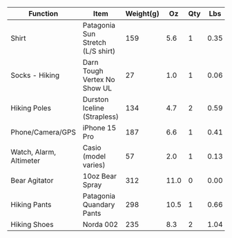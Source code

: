 | Function              | Item                                 | Weight(g) | Oz   | Qty | Lbs  |
|-----------------------|--------------------------------------|-----------|------|-----|------|
| Shirt                 | Patagonia Sun Stretch (L/S shirt)    | 159       | 5.6  | 1   | 0.35 |
| Socks - Hiking        | Darn Tough Vertex No Show UL         | 27        | 1.0  | 1   | 0.06 |
| Hiking Poles          | Durston Iceline (Strapless)          | 134       | 4.7  | 2   | 0.59 |
| Phone/Camera/GPS      | iPhone 15 Pro                         | 187       | 6.6  | 1   | 0.41 |
| Watch, Alarm, Altimeter| Casio (model varies)                | 57        | 2.0  | 1   | 0.13 |
| Bear Agitator         | 10oz Bear Spray                      | 312       | 11.0 | 0   | 0.00 |
| Hiking Pants          | Patagonia Quandary Pants             | 298       | 10.5 | 1   | 0.66 |
| Hiking Shoes          | Norda 002                             | 235       | 8.3  | 2   | 1.04 |

